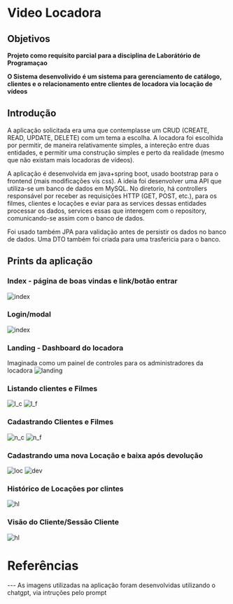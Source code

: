 # Video Locadora

## Objetivos 

__Projeto como requisito parcial para a disciplina de Laborátório de Programaçao__

__O Sistema desenvolivido é um sistema para gerenciamento de catálogo, clientes e o relacionamento entre clientes de locadora via locação de vídeos__

## Introdução

A aplicação solicitada era uma que contemplasse um CRUD (CREATE, READ, UPDATE, DELETE) com um tema a escolha. A locadora foi escolhida por permitir, de maneira relativamente simples, a intereção entre duas entidades, e permitir uma construção simples e perto da realidade (mesmo que não existam mais locadoras de vídeos).

A aplicação é desenvolvida em java+spring boot, usado bootstrap para o frontend (mais modificações vis css). A ideia foi desenvolver uma API que utiliza-se um banco de dados em MySQL.  No diretorio, há controllers responsável por receber as requisições HTTP (GET, POST, etc.), para os filmes, clientes e locações e eviar para as services dessas entidades processar os dados, services essas que interegem com o repository, comunicando-se assim com o banco de dados.

Foi usado também JPA para validação antes de persistir os dados no banco de dados. Uma DTO também foi criada para uma trasfericia para o banco.

## Prints da aplicação

### Index - página de boas vindas e link/botão entrar

![index](./img/index.png)

### Login/modal

![index](./img/login.png)

### Landing - Dashboard do locadora

Imaginada como um painel de controles para os administradores da locadora
![landing](./img/nova_landing.ong)

### Listando clientes e Filmes

![l_c](./img/listar_clientes_2.png)
![l_f](./img/listar_filmes_2.png)

### Cadastrando Clientes e Filmes

![n_c](./img/novo_cliente_2.png)
![n_f](./img/novo_filme_2.png)


### Cadastrando uma nova Locação e baixa após devolução

![loc](./img/locacao_2.png)
![dev](./img/devolucao_2.png)


### Histórico de Locações por clintes

![hl](./img/historico_2.png)

### Visão do Cliente/Sessão Cliente

![hl](./img/cliente_sessao.png)

# Referências

 --- As imagens utilizadas na aplicação foram desenvolvidas utilizando o chatgpt, via intruções pelo prompt


